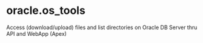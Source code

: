 # oracle.os_tools
Access (download/upload) files and list directories on Oracle DB Server thru API and WebApp (Apex)
